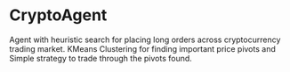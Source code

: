 ﻿# CryptoAgent
Agent with heuristic search for placing long orders across cryptocurrency trading market.
KMeans Clustering for finding important price pivots and Simple strategy to trade through the pivots found.
